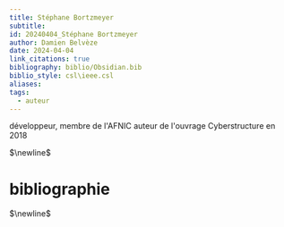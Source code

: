 ```yaml
---
title: Stéphane Bortzmeyer
subtitle: 
id: 20240404_Stéphane Bortzmeyer
author: Damien Belvèze
date: 2024-04-04
link_citations: true
bibliography: biblio/Obsidian.bib
biblio_style: csl\ieee.csl
aliases: 
tags:
  - auteur
---
```

développeur, membre de l'AFNIC
auteur de l'ouvrage Cyberstructure en 2018


$\newline$
# bibliographie
$\newline$






